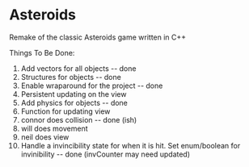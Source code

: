 # Asteroids
Remake of the classic Asteroids game written in C++



Things To Be Done:
1. Add vectors for all objects -- done
2. Structures for objects -- done
3. Enable wraparound for the project -- done
4. Persistent updating on the view
5. Add physics for objects -- done
6. Function for updating view
7. connor does collision -- done (ish)
8. will does movement
9. neil does view
10. Handle a invincibility state for when it is hit. Set enum/boolean for invinibility -- done (invCounter may need updated)
